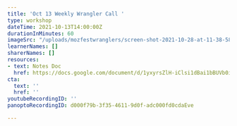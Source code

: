 ```yaml
---
title: 'Oct 13 Weekly Wrangler Call '
type: workshop
dateTime: 2021-10-13T14:00:00Z
durationInMinutes: 60
imageSrc: "/uploads/mozfestwranglers/screen-shot-2021-10-28-at-11-38-58-pm.png"
learnerNames: []
sharerNames: []
resources:
- text: Notes Doc
  href: https://docs.google.com/document/d/1yxyrsZlH-iClsi1dBai1bBUVb0iH4fzyIWxIotDMc58/edit#
cta:
  text: ''
  href: ''
youtubeRecordingID: ''
panoptoRecordingID: d000f79b-3f35-4611-9d0f-adc000fd0cdaEve

---
```

